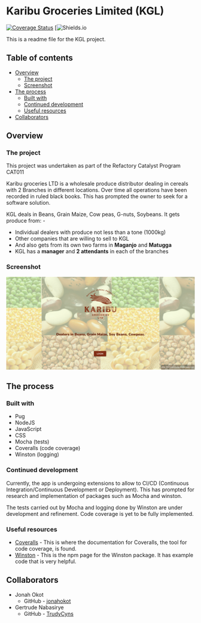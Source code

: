# Karibu Groceries Limited (KGL)

[![Coverage Status](https://coveralls.io/repos/github/TrudyCyns/KGL/badge.svg?branch=master)](https://coveralls.io/github/TrudyCyns/KGL?branch=master)
[![Shields.io](https://img.shields.io/badge/Version-2.0-information)

This is a readme file for the KGL project.

## Table of contents

- [Overview](#overview)
  - [The project](#the-project)
  - [Screenshot](#screenshot)
- [The process](#the-process)
  - [Built with](#built-with)
  - [Continued development](#continued-development)
  - [Useful resources](#useful-resources)
- [Collaborators](#collaborators)

## Overview

### The project

This project was undertaken as part of the Refactory Catalyst Program CAT011

Karibu groceries LTD is a wholesale produce distributor dealing in cereals with 2 Branches in
different locations. Over time all operations have been recorded in ruled black books. This has
prompted the owner to seek for a software solution.

KGL deals in Beans, Grain Maize, Cow peas, G-nuts, Soybeans. It gets produce from: -

- Individual dealers with produce not less than a tone (1000kg)
- Other companies that are willing to sell to KGL
- And also gets from its own two farms in **Maganjo** and **Matugga**
- KGL has a **manager** and **2 attendants** in each of the branches

### Screenshot

![KGL App](./public/images/KGL.png)

## The process

### Built with

- Pug
- NodeJS
- JavaScript
- CSS
- Mocha (tests)
- Coveralls (code coverage)
- Winston (logging)

### Continued development

Currently, the app is undergoing extensions to allow to CI/CD (Continuous Integration/Continuous Development or Deployment). This has prompted for research and implementation of packages such as Mocha and winston.

The tests carried out by Mocha and logging done by Winston are under development and refinement. Code coverage is yet to be fully implemented.

### Useful resources

- [Coveralls](https://coveralls.io/) - This is where the documentation for Coveralls, the tool for code coverage, is found.
- [Winston](https://www.npmjs.com/package/winston) - This is the npm page for the Winston package. It has example code that is very helpful.

## Collaborators

- Jonah Okot
  - GitHub - [jonahokot](https://github.com/jonahokot)
- Gertrude Nabasirye
  - GitHub - [TrudyCyns](https://github.com/TrudyCyns)
